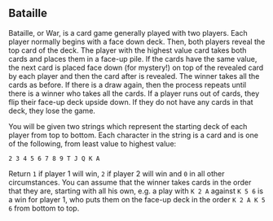 ## Bataille

Bataille, or War, is a card game generally played with two players. Each player normally begins with a face down deck. Then, both players reveal the top card of the deck. The player with the highest value card takes both cards and places them in a face-up pile. If the cards have the same value, the next card is placed face down (for mystery!) on top of the revealed card by each player and then the card after is revealed. The winner takes all the cards as before. If there is a draw again, then the process repeats until there is a winner who takes all the cards. If a player runs out of cards, they flip their face-up deck upside down. If they do not have any cards in that deck, they lose the game.

You will be given two strings which represent the starting deck of each player from top to bottom. Each character in the string is a card and is one of the following, from least value to highest value:

`2 3 4 5 6 7 8 9 T J Q K A`

Return `1` if player 1 will win, `2` if player 2 will win and `0` in all other circumstances. You can assume that the winner takes cards in the order that they are, starting with all his own, e.g. a play with `K 2 A` against `K 5 6` is a win for player 1, who puts them on the face-up deck in the order `K 2 A K 5 6` from bottom to top.